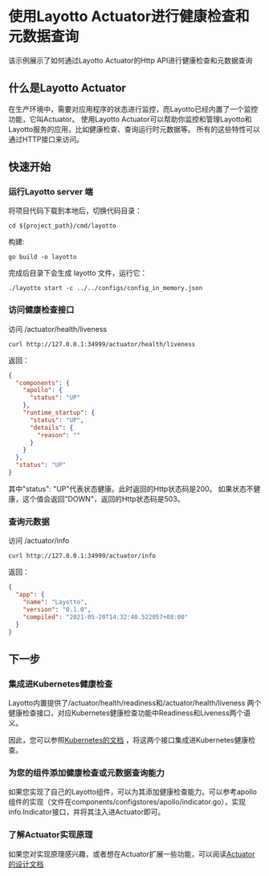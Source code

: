 # 使用Layotto Actuator进行健康检查和元数据查询

该示例展示了如何通过Layotto Actuator的Http API进行健康检查和元数据查询

## 什么是Layotto Actuator

在生产环境中，需要对应用程序的状态进行监控，而Layotto已经内置了一个监控功能，它叫Actuator。 使用Layotto Actuator可以帮助你监控和管理Layotto和Layotto服务的应用，比如健康检查、查询运行时元数据等。
所有的这些特性可以通过HTTP接口来访问。

## 快速开始

### 运行Layotto server 端

将项目代码下载到本地后，切换代码目录：

```shell
cd ${project_path}/cmd/layotto
```

构建:

```shell @if.not.exist layotto
go build -o layotto
```

完成后目录下会生成 layotto 文件，运行它：

```shell @background
./layotto start -c ../../configs/config_in_memory.json
```

### 访问健康检查接口

访问 /actuator/health/liveness

```shell
curl http://127.0.0.1:34999/actuator/health/liveness
```

返回：

```json
{
  "components": {
    "apollo": {
      "status": "UP"
    },
    "runtime_startup": {
      "status": "UP",
      "details": {
        "reason": ""
      }
    }
  },
  "status": "UP"
}
```

其中"status": "UP"代表状态健康。此时返回的Http状态码是200。 如果状态不健康，这个值会返回"DOWN"，返回的Http状态码是503。

### 查询元数据

访问 /actuator/info

```shell
curl http://127.0.0.1:34999/actuator/info
```

返回：

```json
{
  "app": {
    "name": "Layotto",
    "version": "0.1.0",
    "compiled": "2021-05-20T14:32:40.522057+08:00"
  }
}
```

[comment]: <> (### 模拟配置错误的场景)

[comment]: <> (如果Layotto配置错误导致启动后不能正常提供服务，通过健康检查功能可以及时发现。)

[comment]: <> (我们可以模拟一下配置错误的场景，使用一个错误的配置文件启动Layotto:)

[comment]: <> (```bash)

[comment]: <> (./layotto start -c ../../configs/wrong/config_apollo_health.json)

[comment]: <> (```)

[comment]: <> (该配置文件中忘记配置了访问apollo需要的open_api_token。)

[comment]: <> (访问健康检查接口（注意这里配置的端口是34888，和上一个例子中不一样）：)

[comment]: <> (```bash)

[comment]: <> (curl http://127.0.0.1:34888/actuator/health/liveness)

[comment]: <> (```)

[comment]: <> (返回：)

[comment]: <> (```json)

[comment]: <> ({)

[comment]: <> (  "components": {)

[comment]: <> (    "apollo": {)

[comment]: <> (      "status": "DOWN",)

[comment]: <> (      "details": {)

[comment]: <> (        "reason": "configuration illegal:no open_api_token")

[comment]: <> (      })

[comment]: <> (    },)

[comment]: <> (    "runtime_startup": {)

[comment]: <> (      "status": "DOWN",)

[comment]: <> (      "details": {)

[comment]: <> (        "reason": "configuration illegal:no open_api_token")

[comment]: <> (      })

[comment]: <> (    })

[comment]: <> (  },)

[comment]: <> (  "status": "DOWN")

[comment]: <> (})

[comment]: <> (```)

[comment]: <> (json中"status": "DOWN"代表当前状态不健康。此时返回的Http状态码是503。)


## 下一步

### 集成进Kubernetes健康检查

Layotto内置提供了/actuator/health/readiness和/actuator/health/liveness 两个健康检查接口，对应Kubernetes健康检查功能中Readiness和Liveness两个语义。

因此，您可以参照[Kubernetes的文档](https://kubernetes.io/docs/tasks/configure-pod-container/configure-liveness-readiness-startup-probes/) ，将这两个接口集成进Kubernetes健康检查。

### 为您的组件添加健康检查或元数据查询能力

如果您实现了自己的Layotto组件，可以为其添加健康检查能力。可以参考apollo组件的实现（文件在components/configstores/apollo/indicator.go），实现info.Indicator接口，并将其注入进Actuator即可。

### 了解Actuator实现原理

如果您对实现原理感兴趣，或者想在Actuator扩展一些功能，可以阅读[Actuator的设计文档](zh/design/actuator/actuator-design-doc.md)